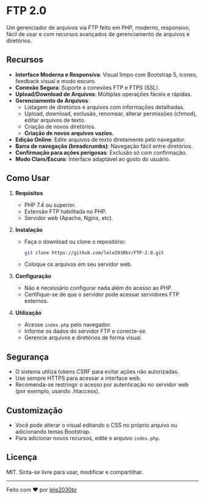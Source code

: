 # FTP 2.0

Um gerenciador de arquivos via FTP feito em PHP, moderno, responsivo, fácil de usar e com recursos avançados de gerenciamento de arquivos e diretórios.

## Recursos

- **Interface Moderna e Responsiva**: Visual limpo com Bootstrap 5, ícones, feedback visual e modo escuro.
- **Conexão Segura**: Suporte a conexões FTP e FTPS (SSL).
- **Upload/Download de Arquivos**: Múltiplas operações fáceis e rápidas.
- **Gerenciamento de Arquivos**:
  - Listagem de diretórios e arquivos com informações detalhadas.
  - Upload, download, exclusão, renomear, alterar permissões (chmod), editar arquivos de texto.
  - Criação de novos diretórios.
  - **Criação de novos arquivos vazios.**
- **Edição Online**: Edite arquivos de texto diretamente pelo navegador.
- **Barra de navegação (breadcrumbs)**: Navegação fácil entre diretórios.
- **Confirmação para ações perigosas**: Exclusão só com confirmação.
- **Modo Claro/Escuro**: Interface adaptável ao gosto do usuário.

## Como Usar

1. **Requisitos**
   - PHP 7.4 ou superior.
   - Extensão FTP habilitada no PHP.
   - Servidor web (Apache, Nginx, etc).

2. **Instalação**
   - Faça o download ou clone o repositório:
     ```sh
     git clone https://github.com/lele2030br/FTP-2.0.git
     ```
   - Coloque os arquivos em seu servidor web.

3. **Configuração**
   - Não é necessário configurar nada além do acesso ao PHP.
   - Certifique-se de que o servidor pode acessar servidores FTP externos.

4. **Utilização**
   - Acesse `index.php` pelo navegador.
   - Informe os dados do servidor FTP e conecte-se.
   - Gerencie arquivos e diretórios de forma visual.

## Segurança

- O sistema utiliza tokens CSRF para evitar ações não autorizadas.
- Use sempre HTTPS para acessar a interface web.
- Recomenda-se restringir o acesso por autenticação no servidor web (por exemplo, usando .htaccess).

## Customização

- Você pode alterar o visual editando o CSS no próprio arquivo ou adicionando temas Bootstrap.
- Para adicionar novos recursos, edite o arquivo `index.php`.

## Licença

MIT. Sinta-se livre para usar, modificar e compartilhar.

---

Feito com ❤️ por [lele2030br](https://github.com/lele2030br)
